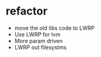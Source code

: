 # refactor 
* move the old libs code to LWRP
* Use LWRP for lvm
* More param driven 
* LWRP out filesystms 



